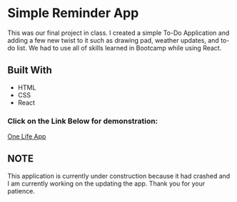 # Simple Reminder App

This was our final project in class. I created a simple To-Do Application and adding a few new twist to it such as drawing pad, weather updates, and to-do list. We had to use all of skills learned in Bootcamp while using React.

## Built With

* HTML
* CSS
* React

### Click on the Link Below for demonstration:

[One Life App](https://bostonfan06.github.io/SimpleReminderApp/)

## NOTE 

This application is currently under construction because it had crashed and I am currently working on the updating the app. Thank you for your patience. 
